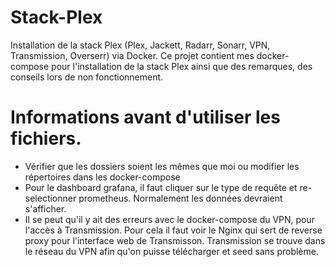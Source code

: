 # Stack-Plex
Installation de la stack Plex (Plex, Jackett, Radarr, Sonarr, VPN, Transmission, Overserr) via Docker.
Ce projet contient mes docker-compose pour l'installation de la stack Plex ainsi que des remarques, des conseils lors de non fonctionnement.

# Informations avant d'utiliser les fichiers.

  - Vérifier que les dossiers soient les mêmes que moi ou modifier les répertoires dans les docker-compose
  - Pour le dashboard grafana, il faut cliquer sur le type de requête et re-selectionner prometheus. Normalement les données devraient s'afficher.
  - Il se peut qu'il y ait des erreurs avec le docker-compose du VPN, pour l'accès à Transmission. Pour cela il faut voir le Nginx qui sert de reverse proxy pour l'interface web de Transmisson. Transmission se trouve dans le réseau du VPN afin qu'on puisse télécharger et seed sans problème.

